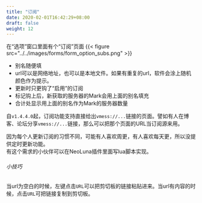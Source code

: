 ```yaml
---
title: "订阅"
date: 2020-02-01T16:42:29+08:00
draft: false
weight: 12
---
```


在“选项”窗口里面有个“订阅”页面
{{< figure src="../../images/forms/form_option_subs.png" >}}

 * 别名随便填
 * url可以是网络地址，也可以是本地文件。如果有重复的url，软件会涂上随机颜色作为提示。
 * 更新时只更钩了“启用”的订阅
 * 标记钩上后，新获取的服务器的Mark会用上面的别名填充
 * 合计处显示用上面的别名作为Mark的服务器数量

自`v1.4.4.0`起，订阅功能支持直接给出`vmess://...`链接的页面。譬如有人在博客、论坛分享`vmess://...`链接，那么可以把那个页面的URL当订阅源来用。  

因为每个人更新订阅的习惯不同，可能有人喜欢周更，有人喜欢每天更，所以没提供定时更新功能。  
有这个需求的小伙伴可以在NeoLuna插件里面写lua脚本实现。  

###### 小技巧
当url为空白的时候，左键点击`URL`可以把剪切板的链接粘贴进来。当url有内容的时候，点击`URL`可把链接复制到剪切板。